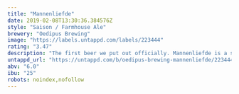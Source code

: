 ```yaml
---
title: "Mannenliefde"
date: 2019-02-08T13:30:36.384576Z
style: "Saison / Farmhouse Ale"
brewery: "Oedipus Brewing"
image: "https://labels.untappd.com/labels/223444"
rating: "3.47"
description: "The first beer we put out officially. Mannenliefde is a saison flavoured with lemongrass, Szechuan pepper and Sorachi Ace hops."
untappd_url: "https://untappd.com/b/oedipus-brewing-mannenliefde/223444"
abv: "6.0"
ibu: "25"
robots: noindex,nofollow
---
```

